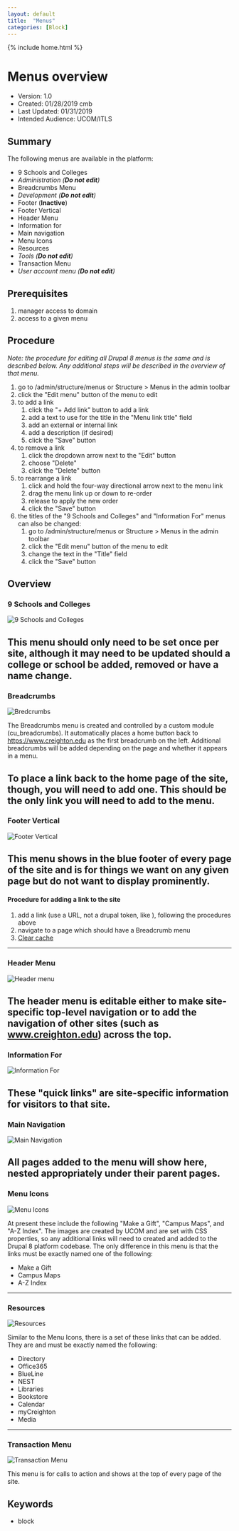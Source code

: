 ```yaml
---
layout: default
title:  "Menus"
categories: [Block] 
---
```

{% include home.html %}
# Menus overview
* Version: 1.0
* Created: 01/28/2019 cmb
* Last Updated: 01/31/2019
* Intended Audience: UCOM/ITLS

## Summary

The following menus are available in the platform:
* 9 Schools and Colleges
* *Administration (**Do not edit**)*
* Breadcrumbs Menu 
* *Development (**Do not edit**)*
* Footer (**Inactive**)
* Footer Vertical 
* Header Menu
* Information for
* Main navigation
* Menu Icons 
* Resources
* *Tools (**Do not edit**)*
* Transaction Menu
* *User account menu (**Do not edit**)*

## Prerequisites

1. manager access to domain
2. access to a given menu

## Procedure

*Note: the procedure for editing all Drupal 8 menus is the same and is described below. Any additional steps will be described in the overview of that menu.*
1. go to /admin/structure/menus or Structure > Menus in the admin toolbar
2. click the "Edit menu" button of the menu to edit
3. to add a link
   1. click the "+ Add link" button to add a link
   2. add a text to use for the title in the "Menu link title" field
   3. add an external or internal link
   4. add a description (if desired)
   5. click the "Save" button
4. to remove a link
   1. click the dropdown arrow next to the "Edit" button
   2. choose "Delete"
   3. click the "Delete" button
5. to rearrange a link
   1. click and hold the four-way directional arrow next to the menu link
   2. drag the menu link up or down to re-order
   3. release to apply the new order
   4. click the "Save" button
6. the titles of the "9 Schools and Colleges" and "Information For" menus can also be changed:
   1. go to /admin/structure/menus or Structure > Menus in the admin toolbar
   2. click the "Edit menu" button of the menu to edit
   3. change the text in the "Title" field
   4. click the "Save" button

## Overview

### 9 Schools and Colleges
![9 Schools and Colleges](images/9_schools_and_colleges.png "Screenshot of 9 Schools and Colleges menu")

This menu should only need to be set once per site, although it may need to be updated should a college or school be added, removed or have a name change.
---

### Breadcrumbs
![Bredcrumbs](images/breadcrumbs.png "Screenshot of breadcrumbs on a Content Page")

The Breadcrumbs menu is created and controlled by a custom module (cu_breadcrumbs). It automatically places a home button back to https://www.creighton.edu as the first breadcrumb on the left. Additional breadcrumbs will be added depending on the page and whether it appears in a menu. 

To place a link back to the home page of the site, though, you will need to add one. This should be the only link you will need to add to the menu.
---

### Footer Vertical
![Footer Vertical](images/footer_vertical.png "Footer Vertical")

This menu shows in the blue footer of every page of the site and is for things we want on any given page but do not want to display prominently.
---

#### Procedure for adding a link to the site
1. add a link (use a URL, not a drupal token, like <front>), following the procedures above
2. navigate to a page which should have a Breadcrumb menu
3. [Clear cache](clear-cache.html)
---

### Header Menu
![Header menu](images/header_menu.png "Header menu")

The header menu is editable either to make site-specific top-level navigation or to add the navigation of other sites (such as www.creighton.edu) across the top. 
---

### Information For
![Information For](images/information_for.png "Information For")

These "quick links" are site-specific information for visitors to that site.
---

### Main Navigation
![Main Navigation](images/main_navigation.png "Main Navigation")

All pages added to the menu will show here, nested appropriately under their parent pages.
---

### Menu Icons
![Menu Icons](images/menu_icons.png "Menu Icons")

At present these include the following "Make a Gift", "Campus Maps", and "A-Z Index". The images are created by UCOM and are set with CSS properties, so any additional links will need to created and added to the Drupal 8 platform codebase. The only difference in this menu is that the links must be exactly named one of the following:
* Make a Gift
* Campus Maps
* A-Z Index
---

### Resources
![Resources](images/resources.png "Resources")

Similar to the Menu Icons, there is a set of these links that can be added. They are and must be exactly named the following:
* Directory
* Office365
* BlueLine
* NEST
* Libraries
* Bookstore
* Calendar
* myCreighton
* Media
---

### Transaction Menu
![Transaction Menu](images/transaction_menu.png "Transaction Menu")

This menu is for calls to action and shows at the top of every page of the site.


## Keywords

* block

